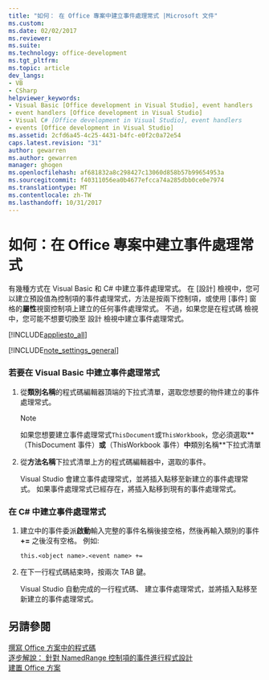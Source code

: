 ```yaml
---
title: "如何： 在 Office 專案中建立事件處理常式 |Microsoft 文件"
ms.custom: 
ms.date: 02/02/2017
ms.reviewer: 
ms.suite: 
ms.technology: office-development
ms.tgt_pltfrm: 
ms.topic: article
dev_langs:
- VB
- CSharp
helpviewer_keywords:
- Visual Basic [Office development in Visual Studio], event handlers
- event handlers [Office development in Visual Studio]
- Visual C# [Office development in Visual Studio], event handlers
- events [Office development in Visual Studio]
ms.assetid: 2cfd6a45-4c25-4431-b4fc-e0f2c0a72e54
caps.latest.revision: "31"
author: gewarren
ms.author: gewarren
manager: ghogen
ms.openlocfilehash: af681832a8c298427c13060d858b57b99654953a
ms.sourcegitcommit: f40311056ea0b4677efcca74a285dbb0ce0e7974
ms.translationtype: MT
ms.contentlocale: zh-TW
ms.lasthandoff: 10/31/2017
---
```

# <a name="how-to-create-event-handlers-in-office-projects"></a>如何：在 Office 專案中建立事件處理常式
  有幾種方式在 Visual Basic 和 C# 中建立事件處理常式。 在 [設計] 檢視中，您可以建立預設值為控制項的事件處理常式，方法是按兩下控制項，或使用 [事件] 窗格的**屬性**視窗控制項上建立的任何事件處理常式。 不過，如果您是在程式碼 檢視中，您可能不想要切換至 設計 檢視中建立事件處理常式。  
  
 [!INCLUDE[appliesto_all](../vsto/includes/appliesto-all-md.md)]  
  
 [!INCLUDE[note_settings_general](../sharepoint/includes/note-settings-general-md.md)]  
  
### <a name="to-create-an-event-handler-in-visual-basic"></a>若要在 Visual Basic 中建立事件處理常式  
  
1.  從**類別名稱**的程式碼編輯器頂端的下拉式清單，選取您想要的物件建立的事件處理常式。  
  
    > [!NOTE]  
    >  如果您想要建立事件處理常式`ThisDocument`或`ThisWorkbook`，您必須選取**（ThisDocument 事件）**或**（ThisWorkbook 事件）**中**類別名稱**下拉式清單  
  
2.  從**方法名稱**下拉式清單上方的程式碼編輯器中，選取的事件。  
  
     Visual Studio 會建立事件處理常式，並將插入點移至新建立的事件處理常式。 如果事件處理常式已經存在，將插入點移到現有的事件處理常式。  
  
### <a name="to-create-an-event-handler-in-c"></a>在 C# 中建立事件處理常式  
  
1.  建立中的事件委派**啟動**輸入完整的事件名稱後接空格，然後再輸入類別的事件 **+=** 之後沒有空格。 例如:   
  
     `this.<object name>.<event name> +=`  
  
2.  在下一行程式碼結束時，按兩次 TAB 鍵。  
  
     Visual Studio 自動完成的一行程式碼、 建立事件處理常式，並將插入點移至新建立的事件處理常式。  
  
## <a name="see-also"></a>另請參閱  
 [撰寫 Office 方案中的程式碼](../vsto/writing-code-in-office-solutions.md)   
 [逐步解說： 針對 NamedRange 控制項的事件進行程式設計](../vsto/walkthrough-programming-against-events-of-a-namedrange-control.md)   
 [建置 Office 方案](../vsto/building-office-solutions.md)  
  
  